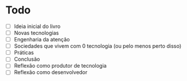 # Todo

- [ ] Ideia inicial do livro
- [ ] Novas tecnologias
- [ ] Engenharia da atenção
- [ ] Sociedades que vivem com 0 tecnologia (ou pelo menos perto disso)
- [ ] Práticas
- [ ] Conclusão
- [ ] Reflexão como produtor de tecnologia
- [ ] Reflexão como desenvolvedor
